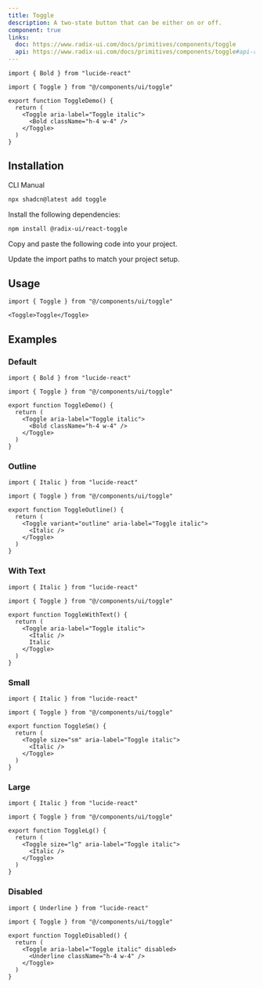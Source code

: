 ```yaml
---
title: Toggle
description: A two-state button that can be either on or off.
component: true
links:
  doc: https://www.radix-ui.com/docs/primitives/components/toggle
  api: https://www.radix-ui.com/docs/primitives/components/toggle#api-reference
---
```


```tsx
import { Bold } from "lucide-react"

import { Toggle } from "@/components/ui/toggle"

export function ToggleDemo() {
  return (
    <Toggle aria-label="Toggle italic">
      <Bold className="h-4 w-4" />
    </Toggle>
  )
}

```

## Installation

<CodeTabs>

<TabsList>
  <TabsTrigger value="cli">CLI</TabsTrigger>
  <TabsTrigger value="manual">Manual</TabsTrigger>
</TabsList>
<TabsContent value="cli">

```bash
npx shadcn@latest add toggle
```

</TabsContent>

<TabsContent value="manual">

<Steps>

<Step>Install the following dependencies:</Step>

```bash
npm install @radix-ui/react-toggle
```

<Step>Copy and paste the following code into your project.</Step>

<ComponentSource name="toggle" title="components/ui/toggle.tsx" />

<Step>Update the import paths to match your project setup.</Step>

</Steps>

</TabsContent>

</CodeTabs>

## Usage

```tsx
import { Toggle } from "@/components/ui/toggle"
```

```tsx
<Toggle>Toggle</Toggle>
```

## Examples

### Default

```tsx
import { Bold } from "lucide-react"

import { Toggle } from "@/components/ui/toggle"

export function ToggleDemo() {
  return (
    <Toggle aria-label="Toggle italic">
      <Bold className="h-4 w-4" />
    </Toggle>
  )
}

```

### Outline

```tsx
import { Italic } from "lucide-react"

import { Toggle } from "@/components/ui/toggle"

export function ToggleOutline() {
  return (
    <Toggle variant="outline" aria-label="Toggle italic">
      <Italic />
    </Toggle>
  )
}

```

### With Text

```tsx
import { Italic } from "lucide-react"

import { Toggle } from "@/components/ui/toggle"

export function ToggleWithText() {
  return (
    <Toggle aria-label="Toggle italic">
      <Italic />
      Italic
    </Toggle>
  )
}

```

### Small

```tsx
import { Italic } from "lucide-react"

import { Toggle } from "@/components/ui/toggle"

export function ToggleSm() {
  return (
    <Toggle size="sm" aria-label="Toggle italic">
      <Italic />
    </Toggle>
  )
}

```

### Large

```tsx
import { Italic } from "lucide-react"

import { Toggle } from "@/components/ui/toggle"

export function ToggleLg() {
  return (
    <Toggle size="lg" aria-label="Toggle italic">
      <Italic />
    </Toggle>
  )
}

```

### Disabled

```tsx
import { Underline } from "lucide-react"

import { Toggle } from "@/components/ui/toggle"

export function ToggleDisabled() {
  return (
    <Toggle aria-label="Toggle italic" disabled>
      <Underline className="h-4 w-4" />
    </Toggle>
  )
}

```

